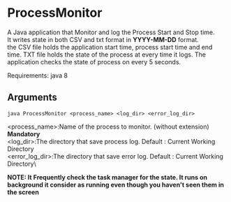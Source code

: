 # ProcessMonitor
A Java application that Monitor and log the Process Start and Stop time.\
It writes state in both CSV and txt format in <b>YYYY-MM-DD</b> format.\
the CSV file holds the application start time, process start time and end time. TXT file holds the state of the process at every time it logs.
The application checks the state of process on every 5 seconds.

Requirements: java 8

## Arguments
```
java ProcessMonitor <process_name> <log_dir> <error_log_dir>
```
<process_name>:Name of the process to monitor. (without extension) <b>Mandatory</b>\
<log_dir>:The directory that save process log. Default : Current Working Directory \
<error_log_dir>:The directory that save error log. Default : Current Working Directory\


<b> NOTE: It Frequently check the task manager for the state. It runs on background it consider as running even though you haven't seen them in the screen </b>
